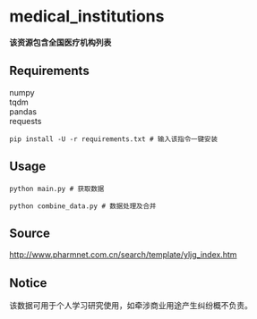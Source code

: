 # medical_institutions
**该资源包含全国医疗机构列表**

## Requirements
numpy  
tqdm  
pandas  
requests

```{bash}
pip install -U -r requirements.txt # 输入该指令一键安装
```

## Usage
```{bash}
python main.py # 获取数据
```

```{bash}
python combine_data.py # 数据处理及合并
```

## Source
http://www.pharmnet.com.cn/search/template/yljg_index.htm

## Notice
该数据可用于个人学习研究使用，如牵涉商业用途产生纠纷概不负责。

